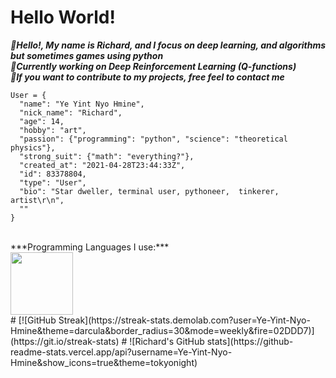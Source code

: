 # Hello World!

***👋Hello!, My name is Richard, and I focus on deep learning, and algorithms but sometimes games using python***
<br>
***📌Currently working on Deep Reinforcement Learning (Q-functions)***
<br>
***🔗If you want to contribute to my projects, free feel to contact me***
<br>
```
User = {
  "name": "Ye Yint Nyo Hmine",
  "nick_name": "Richard",
  "age": 14,
  "hobby": "art",
  "passion": {"programming": "python", "science": "theoretical physics"},
  "strong_suit": {"math": "everything?"},
  "created_at": "2021-04-28T23:44:33Z",
  "id": 83378804,
  "type": "User",
  "bio": "Star dweller, terminal user, pythoneer,  tinkerer, artist\r\n",
  ""
}
```
<br>
***Programming Languages I use:***
<br>
<img src="https://i.giphy.com/media/LMt9638dO8dftAjtco/200.webp" width="100">
<br>
#
[![GitHub Streak](https://streak-stats.demolab.com?user=Ye-Yint-Nyo-Hmine&theme=darcula&border_radius=30&mode=weekly&fire=02DDD7)](https://git.io/streak-stats)
#
![Richard's GitHub stats](https://github-readme-stats.vercel.app/api?username=Ye-Yint-Nyo-Hmine&show_icons=true&theme=tokyonight)
